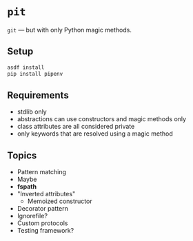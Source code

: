 # `pit`

`git` — but with only Python magic methods.

## Setup

```sh
asdf install
pip install pipenv
```

## Requirements

* stdlib only
* abstractions can use constructors and magic methods only
* class attributes are all considered private
* only keywords that are resolved using a magic method

## Topics

* Pattern matching
* Maybe
* __fspath__
* "Inverted attributes"
  * Memoized constructor
* Decorator pattern
* Ignorefile?
* Custom protocols
* Testing framework?
